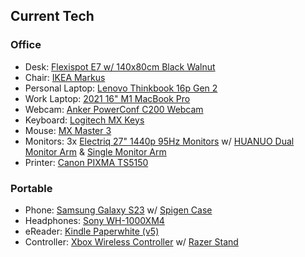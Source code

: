 ## Current Tech

### Office

- Desk: [Flexispot E7 w/ 140x80cm Black Walnut](https://flexispot.co.uk/adjustable-standing-desk-pro-series.html)
- Chair: [IKEA Markus](https://www.ikea.com/gb/en/p/markus-office-chair-vissle-light-grey-50521861/)
- Personal Laptop: [Lenovo Thinkbook 16p Gen 2](https://www.amazon.co.uk/dp/B0B6PTVC3H/)
- Work Laptop: [2021 16" M1 MacBook Pro](https://www.apple.com/uk/macbook-pro-14-and-16/)
- Webcam: [Anker PowerConf C200 Webcam](https://www.amazon.co.uk/gp/product/B09MFMTMPD/)
- Keyboard: [Logitech MX Keys](https://www.logitech.com/en-gb/products/keyboards/mx-keys-wireless-keyboard.html)
- Mouse: [MX Master 3](https://www.amazon.co.uk/Logitech-Ultrafast-Scrolling-Ergonomic-Customisation/dp/B07W6JG6Z7)
- Monitors: 3x [Electriq 27" 1440p 95Hz Monitors](https://www.amazon.co.uk/dp/B07TXHBWMK/) w/ [HUANUO Dual Monitor Arm](https://www.amazon.co.uk/dp/B08LK6MRYB/) & [Single Monitor Arm](https://www.amazon.co.uk/dp/B07T4HQS2N/)
- Printer: [Canon PIXMA TS5150](https://www.amazon.co.uk/dp/B075CL64RV)

### Portable

- Phone: [Samsung Galaxy S23](https://www.samsung.com/uk/smartphones/galaxy-s23/) w/ [Spigen Case](https://www.amazon.co.uk/Spigen-Tough-Compatible-Samsung-Galaxy-Black/dp/B0BJRS327S/)
- Headphones: [Sony WH-1000XM4](https://www.amazon.co.uk/dp/B08C7KG5LP/)
- eReader: [Kindle Paperwhite (v5)](https://www.amazon.co.uk/dp/B09TMF6742/)
- Controller: [Xbox Wireless Controller](https://www.xbox.com/en-GB/accessories/controllers/xbox-wireless-controller) w/ [Razer Stand](https://www.razer.com/gb-en/console-accessories/razer-universal-quick-charging-stand-for-xbox)
